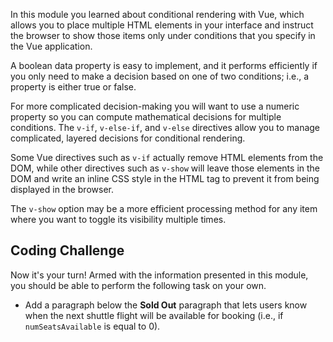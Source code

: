 In this module you learned about conditional rendering with Vue, which allows you to place multiple HTML elements in your interface and instruct the browser to show those items only under conditions that you specify in the Vue application.

A boolean data property is easy to implement, and it performs efficiently if you only need to make a decision based on one of two conditions; i.e., a property is either true or false.

For more complicated decision-making you will want to use a numeric property so you can compute mathematical decisions for multiple conditions. The `v-if`, `v-else-if`, and `v-else` directives allow you to manage complicated, layered decisions for conditional rendering.

Some Vue directives such as `v-if` actually remove HTML elements from the DOM, while other directives such as `v-show` will leave those elements in the DOM and write an inline CSS style in the HTML tag to prevent it from being displayed in the browser.

The `v-show` option may be a more efficient processing method for any item where you want to toggle its visibility multiple times.

## Coding Challenge

Now it's your turn! Armed with the information presented in this module, you should be able to perform the following task on your own.

- Add a paragraph below the **Sold Out** paragraph that lets users know when the next shuttle flight will be available for booking (i.e., if `numSeatsAvailable` is equal to 0).